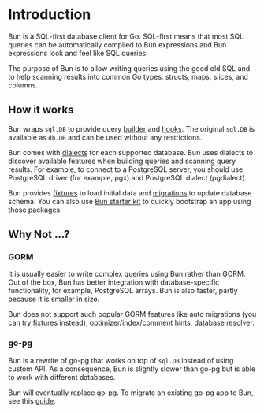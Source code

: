 # Introduction

Bun is a SQL-first database client for Go. SQL-first means that most SQL queries can be
automatically compiled to Bun expressions and Bun expressions look and feel like SQL queries.

The purpose of Bun is to allow writing queries using the good old SQL and to help scanning results
into common Go types: structs, maps, slices, and columns.

## How it works

Bun wraps `sql.DB` to provide query [builder](queries.md) and [hooks](hooks.md). The original
`sql.DB` is available as `db.DB` and can be used without any restrictions.

Bun comes with [dialects](drivers.md) for each supported database. Bun uses dialects to discover
available features when building queries and scanning query results. For example, to connect to a
PostgreSQL server, you should use PostgreSQL driver (for example, pgx) and PostgreSQL dialect
(pgdialect).

Bun provides [fixtures](fixtures.md) to load initial data and [migrations](migrations.md) to update
database schema. You can also use [Bun starter kit](starter-kit.md) to quickly bootstrap an app
using those packages.

## Why Not ...?

### GORM

It is usually easier to write complex queries using Bun rather than GORM. Out of the box, Bun has
better integration with database-specific functionality, for example, PostgreSQL arrays. Bun is also
faster, partly because it is smaller in size.

Bun does not support such popular GORM features like auto migrations (you can try
[fixtures](fixtures.md) instead), optimizer/index/comment hints, database resolver.

### go-pg

Bun is a rewrite of go-pg that works on top of `sql.DB` instead of using custom API. As a
consequence, Bun is slightly slower than go-pg but is able to work with different databases.

Bun will eventually replace go-pg. To migrate an existing go-pg app to Bun, see this
[guide](pg-migration.md).
